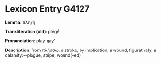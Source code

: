 # Lexicon Entry G4127

**Lemma**: πληγή

**Transliteration (xlit)**: plēgḗ

**Pronunciation**: play-gay'

**Description**:
from πλήσσω; a stroke; by implication, a wound; figuratively, a calamity:--plague, stripe, wound(-ed).
